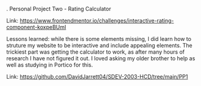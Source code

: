 . Personal Project Two - Rating Calculator

Link: https://www.frontendmentor.io/challenges/interactive-rating-component-koxpeBUmI

Lessons learned: while there is some elements missing, I did learn how to struture my website to be interactive and include appealing elements. The trickiest part was getting the calculator to work, as after many hours of research I have not figured it out. I loved asking my older brother to help as well as studying in Portico for this.

Link: https://github.com/DavidJarrett04/SDEV-2003-HCD/tree/main/PP1
